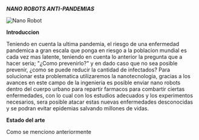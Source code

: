 ***NANO ROBOTS ANTI-PANDEMIAS***

![Nano Robot](https://concepto.de/wp-content/uploads/2019/12/nanotecnologia-e1576098823394.jpg)

   **Introduccion**
   
   Teniendo en cuenta la ultima pandemia, el riesgo de una enfermedad pandemica a gran escala que ponga en riesgo a la poblacion mundial es cada vez mas 
   latente, teniendo en cuenta lo anterior la pregunta que a hacer seria; "¿Como prevenirlo?" y en dado caso que no sea posible prevenir, ¿como se puede reducir
   la cantidad de infectados? Para solucionar esta problematica utilizaremos la nanotecnologia, gracias a los avances en este campo de la ingenieria es posible 
   enviar nano robots dentro del cuerpo urbano para repartir farmacos para combartir ciertas enfermedades, con lo cual con los estudios adecuados y los
   experimentos necesarios, sera posible atacar estas nuevas enfermedades desconocidas y se podran evitar epidemias salvando millones de vidas.
   
   **Estado del arte**
   
   Como se menciono anteriormente
   
   
   
